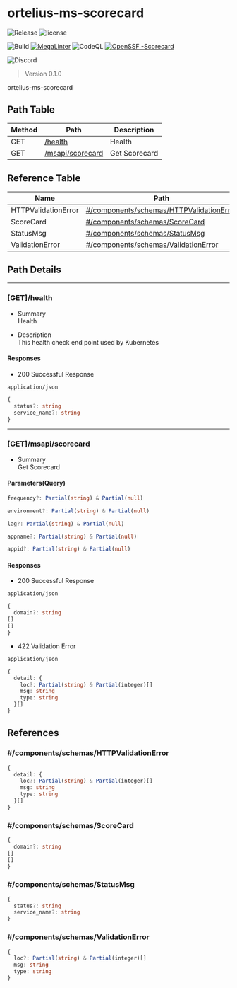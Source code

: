 # ortelius-ms-scorecard

![Release](https://img.shields.io/github/v/release/ortelius/ms-scorecard?sort=semver)
![license](https://img.shields.io/github/license/ortelius/.github)

![Build](https://img.shields.io/github/actions/workflow/status/ortelius/ms-scorecard/build-push-chart.yml)
[![MegaLinter](https://github.com/ortelius/ms-scorecard/workflows/MegaLinter/badge.svg?branch=main)](https://github.com/ortelius/ms-scorecard/actions?query=workflow%3AMegaLinter+branch%3Amain)
![CodeQL](https://github.com/ortelius/ms-scorecard/workflows/CodeQL/badge.svg)
[![OpenSSF
-Scorecard](https://api.securityscorecards.dev/projects/github.com/ortelius/ms-scorecard/badge)](https://api.securityscorecards.dev/projects/github.com/ortelius/ms-scorecard)

![Discord](https://img.shields.io/discord/722468819091849316)

> Version 0.1.0

ortelius-ms-scorecard

## Path Table

| Method | Path | Description |
| --- | --- | --- |
| GET | [/health](#gethealth) | Health |
| GET | [/msapi/scorecard](#getmsapiscorecard) | Get Scorecard |

## Reference Table

| Name | Path | Description |
| --- | --- | --- |
| HTTPValidationError | [#/components/schemas/HTTPValidationError](#componentsschemashttpvalidationerror) |  |
| ScoreCard | [#/components/schemas/ScoreCard](#componentsschemasscorecard) |  |
| StatusMsg | [#/components/schemas/StatusMsg](#componentsschemasstatusmsg) |  |
| ValidationError | [#/components/schemas/ValidationError](#componentsschemasvalidationerror) |  |

## Path Details

***

### [GET]/health

- Summary  
Health

- Description  
This health check end point used by Kubernetes

#### Responses

- 200 Successful Response

`application/json`

```ts
{
  status?: string
  service_name?: string
}
```

***

### [GET]/msapi/scorecard

- Summary  
Get Scorecard

#### Parameters(Query)

```ts
frequency?: Partial(string) & Partial(null)
```

```ts
environment?: Partial(string) & Partial(null)
```

```ts
lag?: Partial(string) & Partial(null)
```

```ts
appname?: Partial(string) & Partial(null)
```

```ts
appid?: Partial(string) & Partial(null)
```

#### Responses

- 200 Successful Response

`application/json`

```ts
{
  domain?: string
[]
[]
}
```

- 422 Validation Error

`application/json`

```ts
{
  detail: {
    loc?: Partial(string) & Partial(integer)[]
    msg: string
    type: string
  }[]
}
```

## References

### #/components/schemas/HTTPValidationError

```ts
{
  detail: {
    loc?: Partial(string) & Partial(integer)[]
    msg: string
    type: string
  }[]
}
```

### #/components/schemas/ScoreCard

```ts
{
  domain?: string
[]
[]
}
```

### #/components/schemas/StatusMsg

```ts
{
  status?: string
  service_name?: string
}
```

### #/components/schemas/ValidationError

```ts
{
  loc?: Partial(string) & Partial(integer)[]
  msg: string
  type: string
}
```
